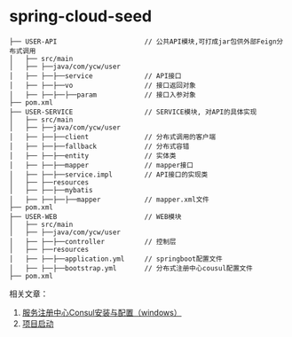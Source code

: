 # spring-cloud-seed
	├── USER-API                      // 公共API模块,可打成jar包供外部Feign分布式调用
	│   ├── src/main
	│   ├── ├──java/com/ycw/user
	│   ├── ├──├──service             // API接口
	│   ├── ├──├──vo                  // 接口返回对象
	│   ├── ├──├──├──param            // 接口入参对象
	├── pom.xml
	├── USER-SERVICE                  // SERVICE模块, 对API的具体实现
	│   ├── src/main
	│   ├── ├──java/com/ycw/user
	│   ├── ├──├──client              // 分布式调用的客户端
	│   ├── ├──├──fallback            // 分布式容错
	│   ├── ├──├──entity              // 实体类
	│   ├── ├──├──mapper              // mapper接口
	│   ├── ├──├──service.impl        // API接口的实现类
	│   ├── ├──resources
	│   ├── ├──├──mybatis
	│   ├── ├──├──├──mapper           // mapper.xml文件
	├── pom.xml
	├── USER-WEB                      // WEB模块
	│   ├── src/main
	│   ├── ├──java/com/ycw/user
	│   ├── ├──├──controller          // 控制层
	│   ├── ├──resources
	│   ├── ├──├──application.yml     // springboot配置文件
	│   ├── ├──├──bootstrap.yml       // 分布式注册中心cousul配置文件
	├── pom.xml

相关文章：
1. [服务注册中心Consul安装与配置（windows）](https://blog.csdn.net/qq_30133811/article/details/101377828)
2. [项目启动](https://blog.csdn.net/qq_30133811/article/details/101759846)